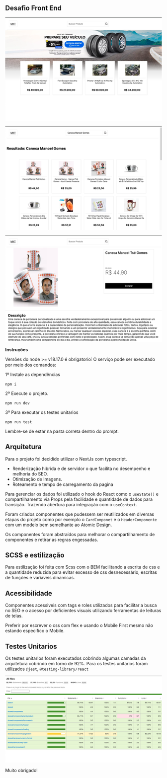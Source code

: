 ## **Desafio Front End**

![enter image description here](https://github.com/yuricplus/promotion_challenger/blob/main/public/home.png?raw=true)

![enter image description here](https://github.com/yuricplus/promotion_challenger/blob/main/public/busca.png?raw=true)

![enter image description here](https://github.com/yuricplus/promotion_challenger/blob/main/public/detalhes.png?raw=true)

**Instruções**

Versões do node >= v18.17.0 é obrigatorio❕
O serviço pode ser executado por meio dos comandos:

1º Instale as dependências
```
npm i
```
2º Execute o projeto.

```
npm run dev
```
3º Para executar os testes unitarios
```
npm run test
```

Lembre-se de estar na pasta correta dentro do prompt.

## Arquitetura
Para o projeto foi decidido utilizar o NextJs com typescript.

 - Renderização hibrida e de servidor o que facilita no desempenho e melhoria do SEO.
 - Otimização de Imagens.
 - Roteamento e tempo de carregamento da pagina

Para gerenciar os dados foi utilizado o hook do React como o `useState()` e compartilhamento via Props pela facilidade e quantidade de dados para transição. Trazendo abertura para integração com o `useContext`.

Foram criados componentes que pudessem ser reutilizados em diversas etapas do projeto como por exemplo o `CardComponet` e o `HeaderComponente` com um modelo bem semelhante ao Atomic Design.

Os componentes foram abstraídos para melhorar o compartilhamento de componentes e retirar as regras engessadas.

## SCSS e estilização
Para estilização foi feita com Scss com o BEM facilitando a escrita de css e a quantidade reduzida para evitar excesso de css desnecessário, escritas de funções e variaveis dinamicas.

## Acessibilidade
Componentes acessiveis com tags e roles utilizados para facilitar a busca no SEO e o acesso por deficientes visuais utilizando ferramentas de leituras de telas.

Preferir por escrever o css com flex e usando o Mobile First mesmo não estando especifico o Mobile.

## Testes Unitarios
Os testes unitarios foram executados  cobrindo algumas camadas da arquitetura cobrindo em torno de 92%.
Para os testes unitarios foram utilizados `@jest`, `@testing-library/react`

![enter image description here](https://github.com/yuricplus/promotion_challenger/blob/main/public/coverage.png?raw=true)

Muito obrigado!

